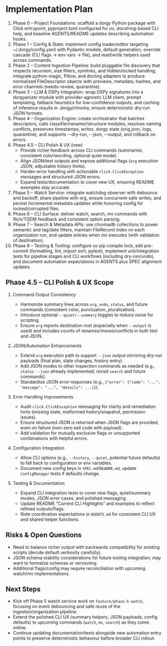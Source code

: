 # Implementation Plan

1. Phase 0 – Project Foundations: scaffold a dorgy Python package with Click entrypoint, pyproject.toml configured for uv, docstring-based CLI help, and baseline AGENTS/README updates describing automation hooks.
2. Phase 1 – Config & State: implement config loader/editor targeting ~/.dorgy/config.yaml with Pydantic models, default generation, override cascade (CLI flags → env vars → file), and read/write helpers used across commands.
3. Phase 2 – Content Ingestion Pipeline: build pluggable file discovery that respects recursion, size filters, symlinks, and hidden/locked handling; integrate python-magic, Pillow, and docling adapters to produce normalized FileDescriptor objects with previews, metadata, hashes, and error channels (needs-review, quarantine).
4. Phase 3 – LLM & DSPy Integration: wrap DSPy signatures into a dorgyanizer module with provider-agnostic LLM client, prompt templating, fallback heuristics for low-confidence outputs, and caching of inference results in .dorgy/chroma; ensure deterministic dry-run JSON formats.
5. Phase 4 – Organization Engine: create orchestrator that batches descriptors, calls classifier/renamer/structure modules, resolves naming conflicts, preserves timestamps, writes .dorgy state (orig.json, logs, quarantine), and supports --dry-run, --json, --output, and rollback on errors.
6. Phase 4.5 – CLI Polish & UX (new)
   - Provide richer feedback across CLI commands (summaries, consistent color/wording, optional quiet mode).
   - Align JSON/text outputs and expose additional flags (`org` execution JSON, adjustable history limits).
   - Harden error handling with actionable `click.ClickException` messages and structured JSON errors.
   - Expand tests/documentation to cover new UX, ensuring README examples stay accurate.
7. Phase 5 – Watch Service: integrate watchdog observer with debounce and backoff, share pipeline with org, ensure concurrent-safe writes, and persist incremental metadata updates while honoring config for locked/corrupted files.
8. Phase 6 – CLI Surface: deliver watch, search, mv commands with Rich/TQDM feedback and consistent option parsing.
9. Phase 7 – Search & Metadata APIs: use chromadb collections to power semantic and tag/date filters, maintain FileRecord index on each organization run, and update entries when mv executes (with validation of destination).
10. Phase 8 – Testing & Tooling: configure uv pip compile lock, add pre-commit (formatting, lint, import sort, pytest), implement unit/integration tests for pipeline stages and CLI workflows (including dry-run/undo), and document automation expectations in AGENTS plus SPEC alignment updates.

## Phase 4.5 – CLI Polish & UX Scope

1. Command Output Consistency
   - Harmonize summary lines across `org`, `undo`, `status`, and future commands (consistent color, punctuation, pluralization).
   - Introduce optional `--quiet/--summary` toggles to reduce noise for scripting.
   - Ensure `org` reports destination root (especially when `--output` is used) and includes counts of renames/moves/conflicts in both text and JSON.

2. JSON/Automation Enhancements
   - Extend `org` execution path to support `--json` output mirroring dry-run payloads (final plan, state changes, history entry).
   - Add JSON modes to other inspection commands as needed (e.g., `status --json` already implemented; revisit `search` and future commands).
   - Standardize JSON error responses (e.g., `{"error": {"code": "...", "message": "...", "details": ...}}`).

3. Error Handling Improvements
   - Audit `click.ClickException` messaging for clarity and remediation hints (missing state, malformed history/snapshot, permission issues).
   - Ensure structured JSON is returned when JSON flags are provided, even on failure (non-zero exit code with payload).
   - Add validation for mutually exclusive flags or unsupported combinations with helpful errors.

4. Configuration Integration
   - Allow CLI options (e.g., `--history`, `--quiet`, potential future defaults) to fall back to configuration or env variables.
   - Document new config keys in `SPEC.md`/`README.md`, update `ConfigManager` tests if defaults change.

5. Testing & Documentation
   - Expand CLI integration tests to cover new flags, quiet/summary modes, JSON error cases, and polished messaging.
   - Update README “Current CLI Highlights” and examples to reflect refined outputs/flags.
   - Note coordination expectations in `AGENTS.md` for consistent CLI UX and shared helper functions.

## Risks & Open Questions
- Need to balance richer output with backwards compatibility for existing scripts (decide default verbosity carefully).
- JSON schema stability considerations for future tooling integration; may want to formalize schemas or versioning.
- Additional flags/config may require reconciliation with upcoming watch/mv implementations.

## Next Steps
- Kick off Phase 5 watch service work on `feature/phase-5-watch`, focusing on event debouncing and safe reuse of the ingestion/organization pipeline.
- Extend the polished CLI UX (summary helpers, JSON payloads, config defaults) to upcoming commands (`watch`, `mv`, `search`) as they come online.
- Continue updating documentation/tests alongside new automation entry points to preserve deterministic behaviour before broader CLI rollout.
